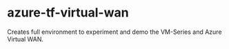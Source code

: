 # azure-tf-virtual-wan
Creates full environment to experiment and demo the VM-Series and Azure Virtual WAN.
